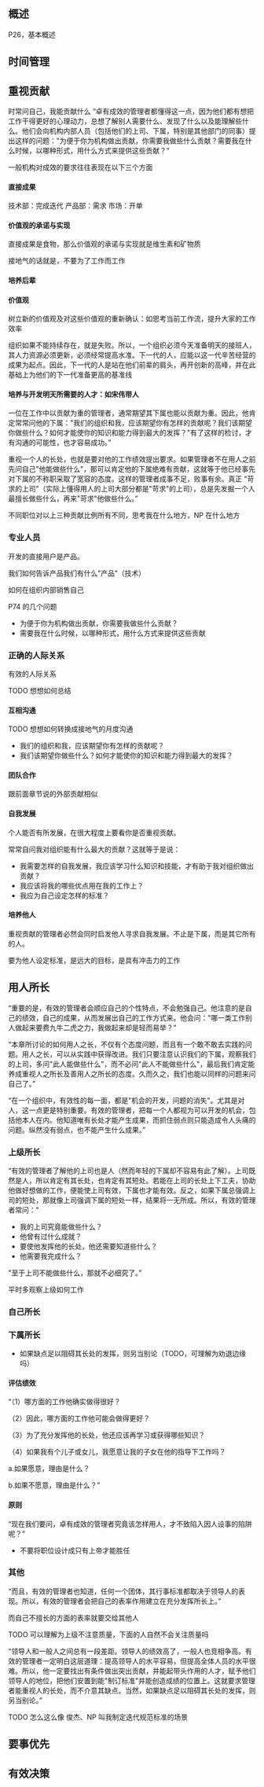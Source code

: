 ## 概述
P26，基本概述

## 时间管理
## 重视贡献
时常问自己，我能贡献什么
“卓有成效的管理者都懂得这一点，因为他们都有想把工作干得更好的心理动力，总想了解别人需要什么、发现了什么以及能理解些什么。他们会向机构内部人员（包括他们的上司、下属，特别是其他部门的同事）提出这样的问题："为便于你为机构做出贡献，你需要我做些什么贡献？需要我在什么时候，以哪种形式，用什么方式来提供这些贡献？”

一般机构对成效的要求往往表现在以下三个方面

#### 直接成果
技术部：完成迭代
产品部：需求
市场：开单

#### 价值观的承诺与实现
直接成果是食物，那么价值观的承诺与实现就是维生素和矿物质

接地气的话就是，不要为了工作而工作

#### 培养后辈

#### 价值观
树立新的价值观及对这些价值观的重新确认：如思考当前工作流，提升大家的工作效率

组织如果不能持续存在，就是失败。所以，一个组织必须今天准备明天的接班人，其人力资源必须更新，必须经常提高水准。下一代的人，应能以这一代辛苦经营的成果为起点。因此，下一代的人是站在他们前辈的肩头，再开创新的高峰，并在此基础上为他们的下一代准备更高的基准线



#### 培养与开发明天所需要的人才：如宋伟带人
一位在工作中以贡献为重的管理者，通常期望其下属也能以贡献为重。因此，他肯定常常问他的下属："我们的组织和我，应该期望你有怎样的贡献呢？我们该期望你做些什么？如何才能使你的知识和能力得到最大的发挥？"有了这样的检讨，才有沟通的可能性，也才容易成功。”

重视一个人的长处，也就是要对他的工作绩效提出要求。如果管理者不在用人之前先问自己"他能做些什么"，那可以肯定他的下属绝难有贡献，这就等于他已经事先对下属的不称职采取了宽容的态度。这样的管理者成事不足，败事有余。真正 "苛求的上司"（实际上懂得用人的上司大部分都是"苛求"的上司），总是先发掘一个人最擅长做些什么，再来"苛求"他做些什么。”


不同职位对以上三种贡献比例所有不同，思考我在什么地方，NP 在什么地方

### 专业人员
开发的直接用户是产品。

我们如何告诉产品我们有什么"产品"（技术）

如何在组织内部销售自己

P74 的几个问题
- 为便于你为机构做出贡献，你需要我做些什么贡献？
- 需要我在什么时候，以哪种形式，用什么方式来提供这些贡献

### 正确的人际关系
有效的人际关系

TODO 想想如何总结

#### 互相沟通
TODO 想想如何转换成接地气的月度沟通

- 我们的组织和我，应该期望你有怎样的贡献呢？
- 我们该期望你做些什么？如何才能使你的知识和能力得到最大的发挥？

#### 团队合作
跟前面章节说的外部贡献相似

#### 自我发展
个人能否有所发展，在很大程度上要看你是否重视贡献。

常常自问我对组织能有什么最大的贡献？这就等于是说：
- 我需要怎样的自我发展，我应该学习什么知识和技能，才有助于我对组织做出贡献？
- 我应该将我的哪些优点用在我的工作上？
- 我应为自己设定怎样的标准？

#### 培养他人
重视贡献的管理者必然会同时启发他人寻求自我发展。不止是下属，而是其它所有的人。

要为他人设定标准，是远大的目标，是具有冲击力的工作

## 用人所长
“重要的是，有效的管理者会顺应自己的个性特点，不会勉强自己。他注意的是自己的绩效，自己的成果，从而发展出自己的工作方式来。他会问："哪一类工作别人做起来要费九牛二虎之力，我做起来却是轻而易举？”

“本章所讨论的如何用人之长，不仅有个态度问题，而且有一个敢不敢去实践的问题。用人之长，可以从实践中获得改进。我们只要注意认识我们的下属，观察我们的上司，多问"此人能做些什么"，而不必问"此人不能做些什么"，最后我们肯定能养成重视人之所长及善用人之所长的态度。久而久之，我们也能以同样的问题来问自己了。”

“在一个组织中，有效性的每一面，都是"机会的开发，问题的消失"。尤其是对人，这一点更是特别重要。有效的管理者，把每一个人都视为可以开发的机会，包括他本人在内。他知道唯有长处才能产生成果，而抓住弱点则只能造成令人头痛的问题。纵然没有弱点，也不能产生什么成果。”

### 上级所长
“有效的管理者了解他的上司也是人（然而年轻的下属却不容易有此了解）。上司既然是人，所以肯定有其长处，也肯定有其短处。若能在上司的长处上下工夫，协助他做好想做的工作，便能使上司有效，下属也才能有效。反之，如果下属总强调上司的短处，那就像上司强调下属的短处一样，结果将一无所成。所以，有效的管理者常问："

- 我的上司究竟能做些什么？
- 他曾有过什么成就？
- 要使他发挥他的长处，他还需要知道些什么？
- 他需要我完成什么？

"至于上司不能做些什么，那就不必细究了。”

平时多观察上级如何工作

### 自己所长
### 下属所长
- 如果缺点足以阻碍其长处的发挥，则另当别论（TODO，可理解为劝退边缘吗）

#### 评估绩效
“（1）哪方面的工作他确实做得很好？

（2）因此，哪方面的工作他可能会做得更好？

（3）为了充分发挥他的长处，他还应该再学习或获得哪些知识？

（4）如果我有个儿子或女儿，我愿意让我的子女在他的指导下工作吗？

a.如果愿意，理由是什么？

b.如果不愿意，理由是什么？”

#### 原则
“现在我们要问，卓有成效的管理者究竟该怎样用人，才不致陷入因人设事的陷阱呢？”
- 不要将职位设计成只有上帝才能胜任

### 其他
“而且，有效的管理者也知道，任何一个团体，其行事标准都取决于领导人的表现。所以，有效的管理者会把自己的表率作用建立在充分发挥所长上。”

而自己不擅长的方面的表率就要交给其他人

TODO 可以理解为上级不注意质量，下面的人自然不会关注质量吗

“领导人和一般人之间总有一段差距。领导人的绩效高了，一般人也竞相争高。有效的管理者一定明白这层道理：提高领导人的水平容易，但提高全体人员的水平很难。所以，他一定要找出有条件做出突出贡献，并能起带头作用的人才，赋予他们领导人的地位，把他们安置到能"制订标准"并能创造成绩的位置上。这就要求管理者能重视人的长处，而不介意其缺点。当然，如果缺点足以阻碍其长处的发挥，则另当别论。”

TODO 怎么这么像 俊杰、NP 叫我制定迭代规范标准的场景 

## 要事优先
## 有效决策 

